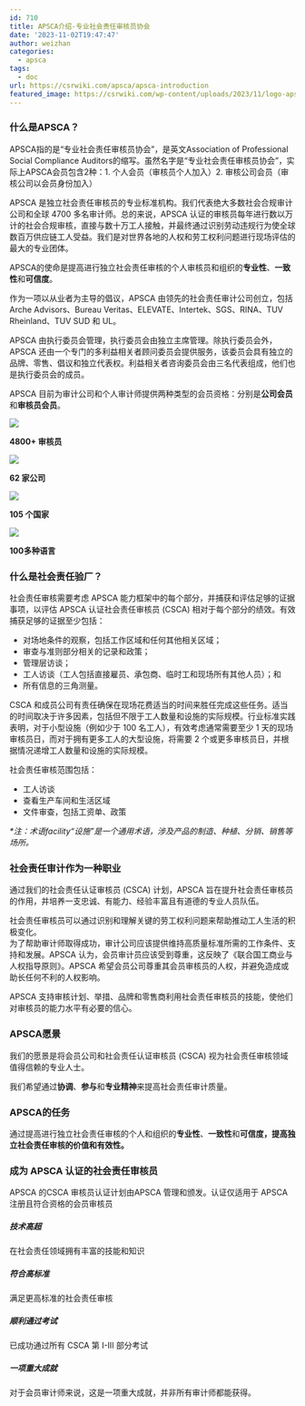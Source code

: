 ```yaml
---
id: 710
title: APSCA介绍-专业社会责任审核员协会
date: '2023-11-02T19:47:47'
author: weizhan
categories:
  - apsca
tags:
  - doc
url: https://csrwiki.com/apsca/apsca-introduction
featured_image: https://csrwiki.com/wp-content/uploads/2023/11/logo-apsca.jpg
---
```


### 什么是APSCA？

APSCA指的是“专业社会责任审核员协会”，是英文Association of Professional Social Compliance Auditors的缩写。虽然名字是“专业社会责任审核员协会”，实际上APSCA会员包含2种：1. 个人会员（审核员个人加入）2. 审核公司会员（审核公司以会员身份加入）



APSCA 是独立社会责任审核员的专业标准机构。我们代表绝大多数社会合规审计公司和全球 4700 多名审计师。总的来说，APSCA 认证的审核员每年进行数以万计的社会合规审核，直接与数十万工人接触，并最终通过识别劳动违规行为使全球数百万供应链工人受益。我们是对世界各地的人权和劳工权利问题进行现场评估的最大的专业团体。

APSCA的使命是提高进行独立社会责任审核的个人审核员和组织的**专业性**、**一致性**和**可信度**。

作为一项以从业者为主导的倡议，APSCA 由领先的社会责任审计公司创立，包括 Arche Advisors、Bureau Veritas、ELEVATE、Intertek、SGS、RINA、TUV Rheinland、TUV SUD 和 UL。

APSCA 由执行委员会管理，执行委员会由独立主席管理。除执行委员会外，APSCA 还由一个专门的多利益相关者顾问委员会提供服务，该委员会具有独立的品牌、零售、倡议和独立代表权。利益相关者咨询委员会由三名代表组成，他们也是执行委员会的成员。

APSCA 目前为审计公司和个人审计师提供两种类型的会员资格：分别是**公司会员**和**审核员会员**。

![](https://www.theapsca.org/wp-content/uploads/2021/01/customers.svg)

**4800+ 审核员**

![](https://www.theapsca.org/wp-content/uploads/2021/01/shape.svg)

**62 家公司**

![](https://www.theapsca.org/wp-content/uploads/2021/01/flag.svg)

**105 个国家**

![](https://csrwiki.com/wp-content/uploads/2024/04/type.png)

**100多种语言**

### 什么是社会责任验厂？[](https://csrwiki.com/apsca/%e5%85%b3%e4%ba%8eapsca-711/#%E4%BB%80%E4%B9%88%E6%98%AF%E7%A4%BE%E4%BC%9A%E8%B4%A3%E4%BB%BB%E5%AE%A1%E6%A0%B8%EF%BC%9F)

社会责任审核需要考虑 APSCA 能力框架中的每个部分，并捕获和评估足够的证据事项，以评估 APSCA 认证社会责任审核员 (CSCA) 相对于每个部分的绩效。有效捕获足够的证据至少包括：

- 对场地条件的观察，包括工作区域和任何其他相关区域；
- 审查与准则部分相关的记录和政策；
- 管理层访谈；
- 工人访谈（工人包括直接雇员、承包商、临时工和现场所有其他人员）；和
- 所有信息的三角测量。

CSCA 和成员公司有责任确保在现场花费适当的时间来胜任完成这些任务。适当的时间取决于许多因素，包括但不限于工人数量和设施的实际规模。行业标准实践表明，对于小型设施（例如少于 100 名工人），有效考虑通常需要至少 1 天的现场审核员日，而对于拥有更多工人的大型设施，将需要 2 个或更多审核员日，并根据情况递增工人数量和设施的实际规模。

社会责任审核范围包括：

- 工人访谈
- 查看生产车间和生活区域
- 文件审查，包括工资单、政策

*\*注：术语facility“设施”是一个通用术语，涉及产品的制造、种植、分销、销售等场所。*

### 社会责任审计作为一种职业[](https://csrwiki.com/apsca/%e5%85%b3%e4%ba%8eapsca-711/#%E7%A4%BE%E4%BC%9A%E8%B4%A3%E4%BB%BB%E5%AE%A1%E8%AE%A1%E4%BD%9C%E4%B8%BA%E4%B8%80%E7%A7%8D%E8%81%8C%E4%B8%9A)

通过我们的社会责任认证审核员 (CSCA) 计划，APSCA 旨在提升社会责任审核员的作用，并培养一支忠诚、有能力、经验丰富且有道德的专业人员队伍。

​社会责任审核员可以通过识别和理解关键的劳工权利问题来帮助推动工人生活的积极变化。\
为了帮助审计师取得成功，审计公司应该提供维持高质量标准所需的工作条件、支持和发展。APSCA 认为，会员审计员应该受到尊重，这反映了《联合国工商业与人权指导原则》。APSCA 希望会员公司尊重其会员审核员的人权，并避免造成或助长任何不利的人权影响。

APSCA 支持审核计划、举措、品牌和零售商利用社会责任审核员的技能，使他们对审核员的能力水平有必要的信心。

### APSCA愿景[](https://csrwiki.com/apsca/%e5%85%b3%e4%ba%8eapsca-711/#apsca%E6%84%BF%E6%99%AF)

我们的愿景是将会员公司和社会责任认证审核员 (CSCA) 视为社会责任审核领域值得信赖的专业人士。

我们希望通过**协调**、**参与**和**专业精神**来提高社会责任审计质量。

### APSCA的任务[](https://csrwiki.com/apsca/%e5%85%b3%e4%ba%8eapsca-711/#apsca%E7%9A%84%E4%BB%BB%E5%8A%A1)

通过提高进行独立社会责任审核的个人和组织的**专业性**、**一致性**和**可信度，提高独立社会责任审核的价值和有效性。**

### 成为 APSCA 认证的社会责任审核员[](https://csrwiki.com/apsca/%e5%85%b3%e4%ba%8eapsca-711/#%E6%88%90%E4%B8%BA-apsca-%E8%AE%A4%E8%AF%81%E7%9A%84%E7%A4%BE%E4%BC%9A%E8%B4%A3%E4%BB%BB%E5%AE%A1%E6%A0%B8%E5%91%98)

APSCA 的CSCA 审核员认证计划由APSCA 管理和颁发。认证仅适用于 APSCA 注册且符合资格的会员审核员

##### 技术高超

在社会责任领域拥有丰富的技能和知识

##### 符合高标准

满足更高标准的社会责任审核

##### 顺利通过考试

已成功通过所有 CSCA 第 I-III 部分考试

##### 一项重大成就

对于会员审计师来说，这是一项重大成就，并非所有审计师都能获得。
